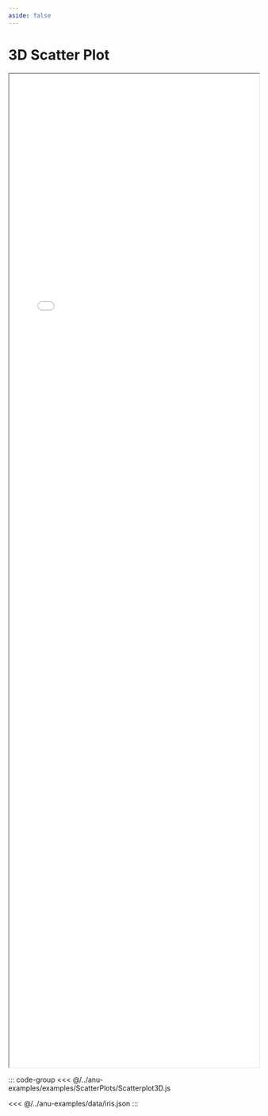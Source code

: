 ```yaml
---
aside: false
---
```



# 3D Scatter Plot 


<div style="width: 100%;">
    <iframe id="inlineFrameExample"
        title="Inline Frame Example"
        src="/index.html/?example=scatterplot3D">
    </iframe>
</div>


<style>
    iframe {
        width: 100%;
        height: 50vh;
        display: block;
        margin-left: auto;
        margin-right: auto;
    }
</style>

::: code-group
<<< @/../anu-examples/examples/ScatterPlots/Scatterplot3D.js 

<<< @/../anu-examples/data/iris.json
:::